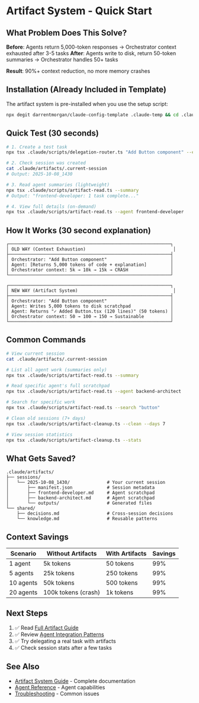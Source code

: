 # Artifact System - Quick Start

## What Problem Does This Solve?

**Before**: Agents return 5,000-token responses → Orchestrator context exhausted after 3-5 tasks
**After**: Agents write to disk, return 50-token summaries → Orchestrator handles 50+ tasks

**Result**: 90%+ context reduction, no more memory crashes

## Installation (Already Included in Template)

The artifact system is pre-installed when you use the setup script:

```bash
npx degit darrentmorgan/claude-config-template .claude-temp && cd .claude-temp && bash setup.sh && cd .. && rm -rf .claude-temp
```

## Quick Test (30 seconds)

```bash
# 1. Create a test task
npx tsx .claude/scripts/delegation-router.ts "Add Button component" --execute

# 2. Check session was created
cat .claude/artifacts/.current-session
# Output: 2025-10-08_1430

# 3. Read agent summaries (lightweight)
npx tsx .claude/scripts/artifact-read.ts --summary
# Output: "frontend-developer: 1 task complete..."

# 4. View full details (on-demand)
npx tsx .claude/scripts/artifact-read.ts --agent frontend-developer
```

## How It Works (30 second explanation)

```
┌─────────────────────────────────────────────────────────────┐
│ OLD WAY (Context Exhaustion)                                 │
├─────────────────────────────────────────────────────────────┤
│ Orchestrator: "Add Button component"                        │
│ Agent: [Returns 5,000 tokens of code + explanation]         │
│ Orchestrator context: 5k → 10k → 15k → CRASH                │
└─────────────────────────────────────────────────────────────┘

┌─────────────────────────────────────────────────────────────┐
│ NEW WAY (Artifact System)                                    │
├─────────────────────────────────────────────────────────────┤
│ Orchestrator: "Add Button component"                        │
│ Agent: Writes 5,000 tokens to disk scratchpad               │
│ Agent: Returns "✓ Added Button.tsx (120 lines)" (50 tokens) │
│ Orchestrator context: 50 → 100 → 150 → Sustainable          │
└─────────────────────────────────────────────────────────────┘
```

## Common Commands

```bash
# View current session
cat .claude/artifacts/.current-session

# List all agent work (summaries only)
npx tsx .claude/scripts/artifact-read.ts --summary

# Read specific agent's full scratchpad
npx tsx .claude/scripts/artifact-read.ts --agent backend-architect

# Search for specific work
npx tsx .claude/scripts/artifact-read.ts --search "button"

# Clean old sessions (7+ days)
npx tsx .claude/scripts/artifact-cleanup.ts --clean --days 7

# View session statistics
npx tsx .claude/scripts/artifact-cleanup.ts --stats
```

## What Gets Saved?

```
.claude/artifacts/
├── sessions/
│   └── 2025-10-08_1430/              # Your current session
│       ├── manifest.json             # Session metadata
│       ├── frontend-developer.md     # Agent scratchpad
│       ├── backend-architect.md      # Agent scratchpad
│       └── outputs/                  # Generated files
└── shared/
    ├── decisions.md                  # Cross-session decisions
    └── knowledge.md                  # Reusable patterns
```

## Context Savings

| Scenario | Without Artifacts | With Artifacts | Savings |
|----------|------------------|----------------|---------|
| 1 agent | 5k tokens | 50 tokens | 99% |
| 5 agents | 25k tokens | 250 tokens | 99% |
| 10 agents | 50k tokens | 500 tokens | 99% |
| 20 agents | 100k tokens (crash) | 1k tokens | 99% |

## Next Steps

1. ✅ Read [Full Artifact Guide](.claude/docs/ARTIFACT_SYSTEM_GUIDE.md)
2. ✅ Review [Agent Integration Patterns](.claude/artifacts/README.md)
3. ✅ Try delegating a real task with artifacts
4. ✅ Check session stats after a few tasks

## See Also

- [Artifact System Guide](ARTIFACT_SYSTEM_GUIDE.md) - Complete documentation
- [Agent Reference](AGENT_REFERENCE.md) - Agent capabilities
- [Troubleshooting](TROUBLESHOOTING.md) - Common issues
